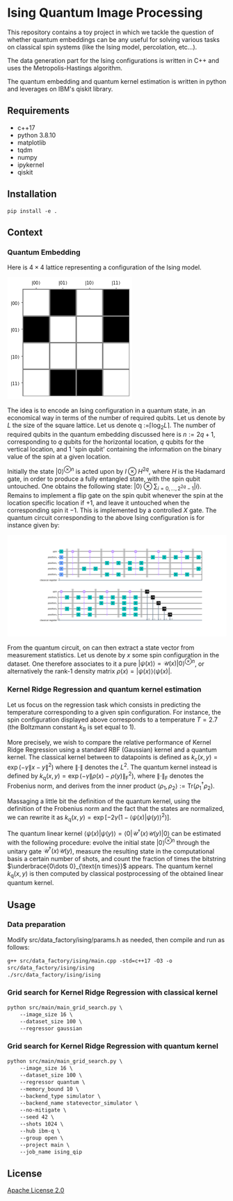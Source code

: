 # Ising Quantum Image Processing

This repository contains a toy project in which we tackle the question of whether quantum embeddings can be any useful for solving various tasks on classical spin systems (like the Ising model, percolation, etc...).

The data generation part for the Ising configurations is written in C++ and uses the Metropolis-Hastings algorithm.

The quantum embedding and quantum kernel estimation is written in python and leverages on IBM's qiskit library.

## Requirements

* c++17
* python 3.8.10
* matplotlib
* tqdm
* numpy
* ipykernel
* qiskit

## Installation

```shell
pip install -e .
```

## Context

### Quantum Embedding

Here is $4\times 4$ lattice representing a configuration of the Ising model.

![4*4 Ising configuration](./assets/ising.png "4*4 Ising configuration")

The idea is to encode an Ising configuration in a quantum state, in an economical way in terms of the number of required qubits.
Let us denote by $L$ the size of the square lattice. Let us denote q :=$\lceil\log_2L\rceil$. The number of required qubits in the quantum embedding discussed here is $n:=2q+1$, corresponding to $q$ qubits for the horizontal location, $q$ qubits for the vertical location, and $1$ 'spin qubit' containing the information on the binary value of the spin at a given location.

Initially the state $|0\rangle^{\otimes n}$ is acted upon by $I\otimes H^{2q}$, where $H$ is the Hadamard gate, in order to produce a fully entangled state, with the spin qubit untouched. One obtains the following state:
$|0\rangle\otimes\sum_{i=0,\dots,2^{2q}-1}|i\rangle$. Remains to implement a flip gate on the spin qubit whenever the spin at the location specific location if $+1$, and leave it untouched when the corresponding spin it $-1$. This is implemented by a controlled $X$ gate. The quantum circuit corresponding to the above Ising configuration is for instance given by:

![Circuit](./assets/circuit.png "Circuit")

From the quantum circuit, on can then extract a state vector from measurement statistics. Let us denote by $x$ some spin configuration in the dataset. One therefore associates to it a pure $|\psi(x)\rangle=\mathcal U(x)|0\rangle^{\otimes n}$, or alternatively the rank-$1$ density matrix $\rho(x)=|\psi(x)\rangle\langle\psi(x)|$.

### Kernel Ridge Regression and quantum kernel estimation

Let us focus on the regression task which consists in predicting the temperature corresponding to a given spin configuration. For instance, the spin configuration displayed above corresponds to a temperature $T=2.7$ (the Boltzmann constant $k_\text{B}$ is set equal to $1$).

More precisely, we wish to compare the relative performance of Kernel Ridge Regression using a standard RBF (Gaussian) kernel and a quantum kernel. The classical kernel between to datapoints is defined as $k_\text{c}(x, y)=\exp\left(-\gamma\lVert x-y\rVert^2\right)$ where $\lVert\cdot\rVert$ denotes the $L^2$. The quantum kernel instead is defined by $k_\text{q}(x, y)=\exp\left(-\gamma\lVert \rho(x)-\rho(y)\rVert^2_\text{F}\right)$, where $\lVert\cdot\rVert_\text{F}$ denotes the Frobenius norm, and derives from the inner product $\langle\rho_1,\rho_2\rangle:=\text{Tr}\left(\rho_1^\dagger\rho_2\right)$.

Massaging a little bit the definition of the quantum kernel, using the definition of the Frobenius norm and the fact that the states are normalized, we can rewrite it as $k_\text{q}(x, y)=\exp\left[-2\gamma\left(1-\langle\psi(x)|\psi(y)\rangle^2\right)\right]$.

The quantum linear kernel $\langle\psi(x)|\psi(y)\rangle=\langle0|\mathcal U^\dagger(x)\mathcal U(y)|0\rangle$ can be estimated with the following procedure: evolve the initial state $|0\rangle^{\otimes n}$ through the unitary gate $\mathcal U^\dagger(x)\mathcal U(y)$, measure the resulting state in the computational basis a certain number of shots, and count the fraction of times the bitstring $\underbrace{0\dots 0}_{\text{n times}}$ appears. The quantum kernel $k_\text{q}(x, y)$ is then computed by classical postprocessing of the obtained linear quantum kernel.


## Usage

### Data preparation

Modify src/data_factory/ising/params.h as needed, then compile and run as follows:

```shell
g++ src/data_factory/ising/main.cpp -std=c++17 -O3 -o src/data_factory/ising/ising
./src/data_factory/ising/ising
```

### Grid search for Kernel Ridge Regression with classical kernel

```shell
python src/main/main_grid_search.py \
    --image_size 16 \
    --dataset_size 100 \
    --regressor gaussian
```

### Grid search for Kernel Ridge Regression with quantum kernel

```shell
python src/main/main_grid_search.py \
    --image_size 16 \
    --dataset_size 100 \
    --regressor quantum \
    --memory_bound 10 \
    --backend_type simulator \
    --backend_name statevector_simulator \
    --no-mitigate \
    --seed 42 \
    --shots 1024 \
    --hub ibm-q \
    --group open \
    --project main \
    --job_name ising_qip
```

## License
[Apache License 2.0](https://github.com/MatthieuSarkis/Ising-QIP/blob/master/LICENSE)
